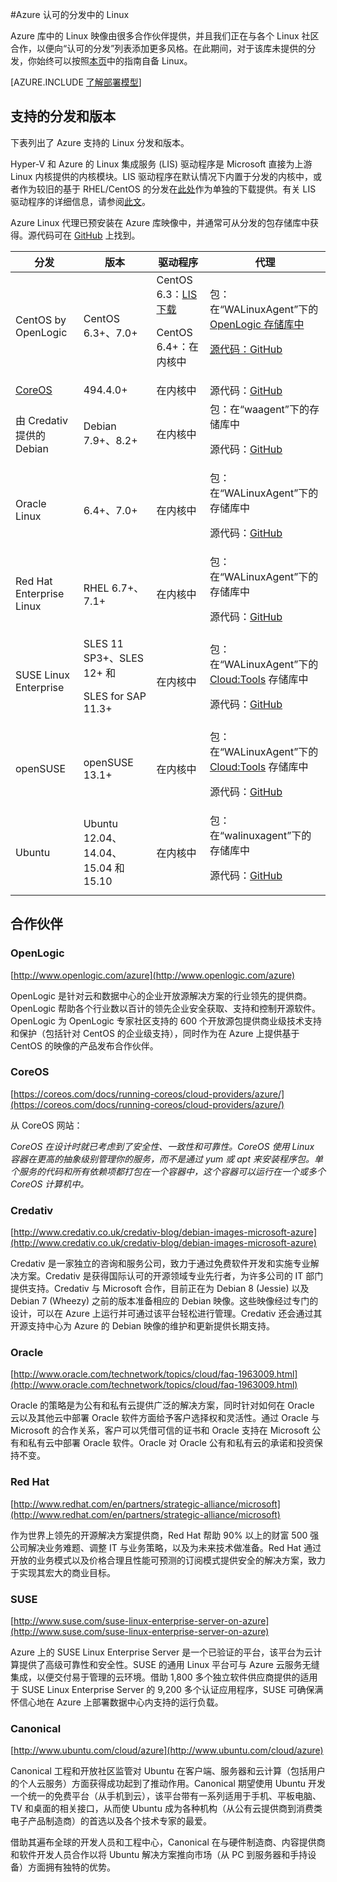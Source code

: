 <properties
	pageTitle="Linux 的认可分发 | Microsoft Azure"
	description="了解 Azure 认可的分发中的 Linux，包括 Ubuntu、OpenLogic、Oracle 和 SUSE 的指南。"
	services="virtual-machines"
	documentationCenter=""
	authors="szarkos"
	manager="timlt"
	editor="tysonn"
	tags="azure-service-management,azure-resource-manager"
	/>

<tags
	ms.service="virtual-machines"
	ms.date="12/08/2015"
	wacn.date="01/29/2016"/>



#Azure 认可的分发中的 Linux

Azure 库中的 Linux 映像由很多合作伙伴提供，并且我们正在与各个 Linux 社区合作，以便向“认可的分发”列表添加更多风格。在此期间，对于该库未提供的分发，你始终可以按照[本页](/documentation/articles/virtual-machines-linux-create-upload-vhd)中的指南自备 Linux。

[AZURE.INCLUDE [了解部署模型](../includes/learn-about-deployment-models-both-include.md)]


## 支持的分发和版本 ##

下表列出了 Azure 支持的 Linux 分发和版本。

Hyper-V 和 Azure 的 Linux 集成服务 (LIS) 驱动程序是 Microsoft 直接为上游 Linux 内核提供的内核模块。LIS 驱动程序在默认情况下内置于分发的内核中，或者作为较旧的基于 RHEL/CentOS 的分发在[此处](http://go.microsoft.com/fwlink/?LinkID=403033&clcid=0x409)作为单独的下载提供。有关 LIS 驱动程序的详细信息，请参阅[此文](/documentation/articles/virtual-machines-linux-create-upload-vhd-generic#linux-kernel-requirements)。

Azure Linux 代理已预安装在 Azure 库映像中，并通常可从分发的包存储库中获得。源代码可在 [GitHub](https://github.com/azure/walinuxagent) 上找到。

分发|版本|驱动程序|代理
---|---|---|---
CentOS by OpenLogic |CentOS 6.3+、7.0+| CentOS 6.3：[LIS 下载](http://go.microsoft.com/fwlink/?LinkID=403033&clcid=0x409)<p>CentOS 6.4+：在内核中|包：在“WALinuxAgent”下的 <a href="http://olcentgbl.trafficmanager.net/openlogic/6/openlogic/x86_64/RPMS/">OpenLogic 存储库中<p><p>源代码：[GitHub](https://github.com/Azure/WALinuxAgent)
[CoreOS](https://coreos.com/docs/running-coreos/cloud-providers/azure/)|494\.4.0+ |在内核中|源代码：[GitHub](https://github.com/coreos/coreos-overlay/tree/master/app-emulation/wa-linux-agent)
由 Credativ 提供的 Debian |Debian 7.9+、8.2+|在内核中|包：在“waagent”下的存储库中<p><p>源代码：[GitHub](https://github.com/Azure/WALinuxAgent)
Oracle Linux| 6\.4+、7.0+|在内核中|包：在“WALinuxAgent”下的存储库中<p><p>源代码：[GitHub](http://go.microsoft.com/fwlink/p/?LinkID=250998)
Red Hat Enterprise Linux |RHEL 6.7+、7.1+|在内核中|包：在“WALinuxAgent”下的存储库中<p><p>源代码：[GitHub](https://github.com/Azure/WALinuxAgent)
SUSE Linux Enterprise |SLES 11 SP3+、SLES 12+ 和 <p><p> SLES for SAP 11.3+ |在内核中|包：在“WALinuxAgent”下的 [Cloud:Tools](https://build.opensuse.org/project/show/Cloud:Tools) 存储库中<p><p>源代码：[GitHub](http://go.microsoft.com/fwlink/p/?LinkID=250998)
openSUSE |openSUSE 13.1+|在内核中|包：在“WALinuxAgent”下的 [Cloud:Tools](https://build.opensuse.org/project/show/Cloud:Tools) 存储库中<p><p>源代码：[GitHub](https://github.com/Azure/WALinuxAgent)
Ubuntu|Ubuntu 12.04、14.04、15.04 和 15.10|在内核中|包：在“walinuxagent”下的存储库中<p><p>源代码：[GitHub](https://github.com/Azure/WALinuxAgent)
## 合作伙伴

### OpenLogic
[http://www.openlogic.com/azure](http://www.openlogic.com/azure)

OpenLogic 是针对云和数据中心的企业开放源解决方案的行业领先的提供商。OpenLogic 帮助各个行业数以百计的领先企业安全获取、支持和控制开源软件。OpenLogic 为 OpenLogic 专家社区支持的 600 个开放源包提供商业级技术支持和保护（包括针对 CentOS 的企业级支持），同时作为在 Azure 上提供基于 CentOS 的映像的产品发布合作伙伴。

### CoreOS
[https://coreos.com/docs/running-coreos/cloud-providers/azure/](https://coreos.com/docs/running-coreos/cloud-providers/azure/)

从 CoreOS 网站：

*CoreOS 在设计时就已考虑到了安全性、一致性和可靠性。CoreOS 使用 Linux 容器在更高的抽象级别管理你的服务，而不是通过 yum 或 apt 来安装程序包。单个服务的代码和所有依赖项都打包在一个容器中，这个容器可以运行在一个或多个 CoreOS 计算机中。*


### Credativ
[http://www.credativ.co.uk/credativ-blog/debian-images-microsoft-azure](http://www.credativ.co.uk/credativ-blog/debian-images-microsoft-azure)

Credativ 是一家独立的咨询和服务公司，致力于通过免费软件开发和实施专业解决方案。Credativ 是获得国际认可的开源领域专业先行者，为许多公司的 IT 部门提供支持。Credativ 与 Microsoft 合作，目前正在为 Debian 8 (Jessie) 以及 Debian 7 (Wheezy) 之前的版本准备相应的 Debian 映像。这些映像经过专门的设计，可以在 Azure 上运行并可通过该平台轻松进行管理。Credativ 还会通过其开源支持中心为 Azure 的 Debian 映像的维护和更新提供长期支持。

### Oracle
[http://www.oracle.com/technetwork/topics/cloud/faq-1963009.html](http://www.oracle.com/technetwork/topics/cloud/faq-1963009.html)

Oracle 的策略是为公有和私有云提供广泛的解决方案，同时针对如何在 Oracle 云以及其他云中部署 Oracle 软件方面给予客户选择权和灵活性。通过 Oracle 与 Microsoft 的合作关系，客户可以凭借可信的证书和 Oracle 支持在 Microsoft 公有和私有云中部署 Oracle 软件。Oracle 对 Oracle 公有和私有云的承诺和投资保持不变。

### Red Hat
[http://www.redhat.com/en/partners/strategic-alliance/microsoft](http://www.redhat.com/en/partners/strategic-alliance/microsoft)

作为世界上领先的开源解决方案提供商，Red Hat 帮助 90% 以上的财富 500 强公司解决业务难题、调整 IT 与业务策略，以及为未来技术做准备。Red Hat 通过开放的业务模式以及价格合理且性能可预测的订阅模式提供安全的解决方案，致力于实现其宏大的商业目标。

### SUSE
[http://www.suse.com/suse-linux-enterprise-server-on-azure](http://www.suse.com/suse-linux-enterprise-server-on-azure)

Azure 上的 SUSE Linux Enterprise Server 是一个已验证的平台，该平台为云计算提供了高级可靠性和安全性。SUSE 的通用 Linux 平台可与 Azure 云服务无缝集成，以便交付易于管理的云环境。借助 1,800 多个独立软件供应商提供的适用于 SUSE Linux Enterprise Server 的 9,200 多个认证应用程序，SUSE 可确保满怀信心地在 Azure 上部署数据中心内支持的运行负载。

### Canonical
[http://www.ubuntu.com/cloud/azure](http://www.ubuntu.com/cloud/azure)

Canonical 工程和开放社区监管对 Ubuntu 在客户端、服务器和云计算（包括用户的个人云服务）方面获得成功起到了推动作用。Canonical 期望使用 Ubuntu 开发一个统一的免费平台（从手机到云），该平台带有一系列适用于手机、平板电脑、TV 和桌面的相关接口，从而使 Ubuntu 成为各种机构（从公有云提供商到消费类电子产品制造商）的首选以及各个技术专家的最爱。

借助其遍布全球的开发人员和工程中心，Canonical 在与硬件制造商、内容提供商和软件开发人员合作以将 Ubuntu 解决方案推向市场（从 PC 到服务器和手持设备）方面拥有独特的优势。

<!---HONumber=Mooncake_0118_2016-->